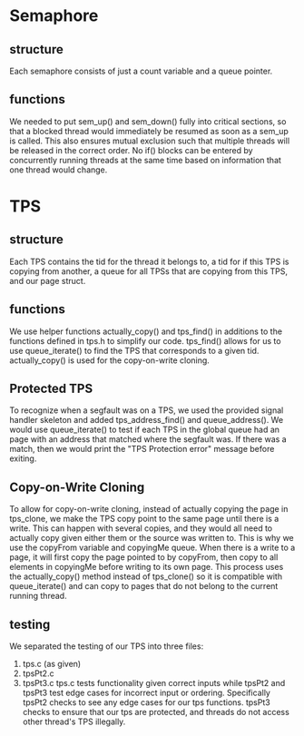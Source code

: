 # Semaphore

## structure
Each semaphore consists of just a count variable and a queue pointer.

## functions
We needed to put sem_up() and sem_down() fully into critical sections, so that
a blocked thread would immediately be resumed as soon as a sem_up is called.
This also ensures mutual exclusion such that multiple threads will be released
in the correct order. No if() blocks can be entered by concurrently running
threads at the same time based on information that one thread would change.

# TPS

## structure
Each TPS contains the tid for the thread it belongs to, a tid for if this TPS
is copying from another, a queue for all TPSs that are copying from this TPS,
and our page struct.

## functions
We use helper functions actually_copy() and tps_find() in additions to the
functions defined in tps.h to simplify our code. tps_find() allows for us to
use queue_iterate() to find the TPS that corresponds to a given tid.
actually_copy() is used for the copy-on-write cloning.

## Protected TPS
To recognize when a segfault was on a TPS, we used the provided signal handler
skeleton and added tps_address_find() and queue_address(). We would use
queue_iterate() to test if each TPS in the global queue had an page with an
address that matched where the segfault was. If there was a match, then we
would print the "TPS Protection error" message before exiting. 


## Copy-on-Write Cloning
To allow for copy-on-write cloning, instead of actually copying the page in
tps_clone, we make the TPS copy point to the same page until there is a write.
This can happen with several copies, and they would all need to actually copy
given either them or the source was written to. This is why we use the copyFrom
variable and copyingMe queue. When there is a write to a page, it will first
copy the page pointed to by copyFrom, then copy to all elements in copyingMe
before writing to its own page. This process uses the actually_copy() method
instead of tps_clone() so it is compatible with queue_iterate() and can copy to
pages that do not belong to the current running thread.

## testing
We separated the testing of our TPS into three files:
 1. tps.c (as given)
 2. tpsPt2.c
 3. tpsPt3.c
tps.c tests functionality given correct inputs while tpsPt2 and tpsPt3 test
edge cases for incorrect input or ordering.
Specifically tpsPt2 checks to see any edge cases for our tps functions.
tpsPt3 checks to ensure that our tps are protected, and threads do not 
access other thread's TPS illegally. 
